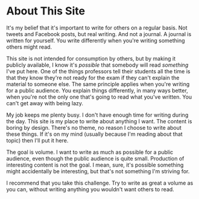 # About This Site

It's my belief that it's important to write for others on a regular basis. Not tweets and Facebook posts, but real writing. And not a journal. A journal is written for yourself. You write differently when you're writing something others might read.

This site is not intended for consumption by others, but by making it publicly available, I know it's *possible* that somebody will read *something* I've put here. One of the things professors tell their students all the time is that they know they're not ready for the exam if they can't explain the material to someone else. The same principle applies when you're writing for a public audience. You explain things differently, in many ways better, when you're not the only one that's going to read what you've written. You can't get away with being lazy.

My job keeps me plenty busy. I don't have enough time for writing during the day. This site is my place to write about anything I want. The content is boring by design. There's no theme, no reason I choose to write about these things. If it's on my mind (usually because I'm reading about that topic) then I'll put it here.

The goal is volume. I want to write as much as possible for a public audience, even though the public audience is quite small. Production of interesting content is not the goal. I mean, sure, it's possible something might accidentally be interesting, but that's not something I'm striving for.

I recommend that you take this challenge. Try to write as great a volume as you can, without writing anything you wouldn't want others to read.